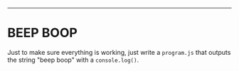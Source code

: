-------------------
# BEEP BOOP

Just to make sure everything is working, just write a `program.js` that outputs
the string "beep boop" with a `console.log()`.
